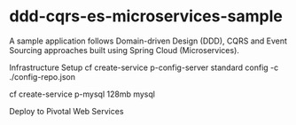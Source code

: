 # ddd-cqrs-es-microservices-sample
A sample application follows Domain-driven Design (DDD), CQRS and Event Sourcing approaches built using Spring Cloud (Microservices).


Infrastructure Setup
cf create-service p-config-server standard config -c ./config-repo.json

cf create-service p-mysql 128mb mysql






Deploy to Pivotal Web Services
